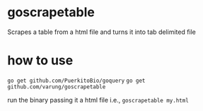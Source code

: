 # goscrapetable
Scrapes a table from a html file and turns it into tab delimited file

# how to use

```go get github.com/PuerkitoBio/goquery```
```go get github.com/varung/goscrapetable```

run the binary passing it a html file i.e.,
```goscrapetable my.html```

